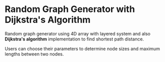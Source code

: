 # Random Graph Generator with Dijkstra's Algorithm
Random graph generator using 4D array with layered system and also **Dijkstra's algorithm** implementation to find shortest path distance.

Users can choose their parameters to determine node sizes and maximum lengths between two nodes.
